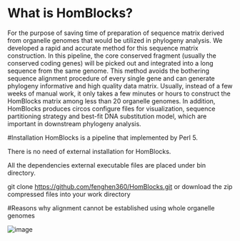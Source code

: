# What is HomBlocks?
For the purpose of saving time of preparation of sequence matrix derived from organelle genomes that would be utilized in phylogeny analysis. We developed a rapid and accurate method for this sequence matrix construction. In this pipeline, the core conserved fragment (usually the conserved coding genes) will be picked out and integrated into a long sequence from the same genome. This method avoids the bothering sequence alignment procedure of every single gene and can generate phylogeny informative and high quality data matrix. Usually, instead of a few weeks of manual work, it only takes a few minutes or hours to construct the HomBlocks matrix among less than 20 organelle genomes. In addition, HomBlocks produces circos configure files for visualization, sequence partitioning strategy and best-fit DNA substitution model, which are important in downstream phylogeny analysis.

#Installation
HomBlocks is a pipeline that implemented by Perl 5. 

There is no need of external installation for HomBlocks.

All the dependencies external executable files are placed under bin directory.

git clone https://github.com/fenghen360/HomBlocks.git
or download the zip compressed files into your work directory

#Reasons why alignment cannot be established using whole organelle genomes

![image](https://github.com/fenghen360/Tutorial/blob/master/pic/alignment2.png)
